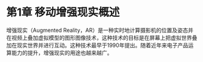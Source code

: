 # 第1章 移动增强现实概述

增强现实（Augmented Reality，AR）是一种实时地计算摄影机的位置及姿态并在视频上叠加虚拟模型的图形图像技术，这种技术的目标是在屏幕上把虚拟世界叠加在现实世界并进行互动。这种技术最早于1990年提出。随着近年来电子产品运算能力的提升，增强现实的用途也越来越广。

